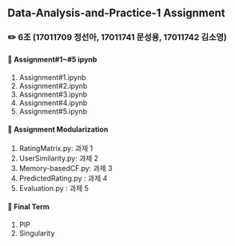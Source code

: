 ## Data-Analysis-and-Practice-1 Assignment
### :pencil2: 6조 (17011709 정선아, 17011741 문성용, 17011742 김소영)

#### :file_folder: Assignment#1~#5 ipynb
1) Assignment#1.ipynb
2) Assignment#2.ipynb
3) Assignment#3.ipynb
4) Assignment#4.ipynb
5) Assignment#5.ipynb

#### :file_folder: Assignment Modularization
1) RatingMatrix.py: 과제 1
2) UserSimilarity.py: 과제 2
3) Memory-basedCF.py: 과제 3
4) PredictedRating.py : 과제 4
5) Evaluation.py : 과제 5

#### :file_folder: Final Term
1) PIP
2) Singularity
